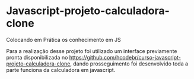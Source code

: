 # Javascript-projeto-calculadora-clone

Colocando em Prática os conhecimento em  JS 

Para a  realização desse projeto foi utilizado um interface previamente pronta disponibilizada no https://github.com/hcodebr/curso-javascript-projeto-calculadora-clone, dando prosseguimento foi desenvolvido toda a parte funciona da calculadora em javascript.  
